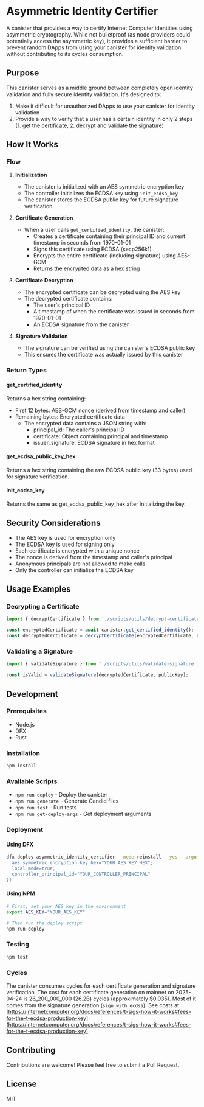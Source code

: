 # Asymmetric Identity Certifier

A canister that provides a way to certify Internet Computer identities using asymmetric cryptography. While not bulletproof (as node providers could potentially access the asymmetric key), it provides a sufficient barrier to prevent random DApps from using your canister for identity validation without contributing to its cycles consumption.

## Purpose

This canister serves as a middle ground between completely open identity validation and fully secure identity validation. It's designed to:

1. Make it difficult for unauthorized DApps to use your canister for identity validation
2. Provide a way to verify that a user has a certain identity in only 2 steps (1. get the certificate, 2. decrypt and validate the signature)

## How It Works

### Flow

1. **Initialization**

   - The canister is initialized with an AES symmetric encryption key
   - The controller initializes the ECDSA key using `init_ecdsa_key`
   - The canister stores the ECDSA public key for future signature verification

2. **Certificate Generation**

   - When a user calls `get_certified_identity`, the canister:
     - Creates a certificate containing their principal ID and current timestamp in seconds from 1970-01-01
     - Signs this certificate using ECDSA (secp256k1)
     - Encrypts the entire certificate (including signature) using AES-GCM
     - Returns the encrypted data as a hex string

3. **Certificate Decryption**

   - The encrypted certificate can be decrypted using the AES key
   - The decrypted certificate contains:
     - The user's principal ID
     - A timestamp of when the certificate was issued in seconds from 1970-01-01
     - An ECDSA signature from the canister

4. **Signature Validation**
   - The signature can be verified using the canister's ECDSA public key
   - This ensures the certificate was actually issued by this canister

### Return Types

#### get_certified_identity

Returns a hex string containing:

- First 12 bytes: AES-GCM nonce (derived from timestamp and caller)
- Remaining bytes: Encrypted certificate data
  - The encrypted data contains a JSON string with:
    - principal_id: The caller's principal ID
    - certificate: Object containing principal and timestamp
    - issuer_signature: ECDSA signature in hex format

#### get_ecdsa_public_key_hex

Returns a hex string containing the raw ECDSA public key (33 bytes) used for signature verification.

#### init_ecdsa_key

Returns the same as get_ecdsa_public_key_hex after initializing the key.

## Security Considerations

- The AES key is used for encryption only
- The ECDSA key is used for signing only
- Each certificate is encrypted with a unique nonce
- The nonce is derived from the timestamp and caller's principal
- Anonymous principals are not allowed to make calls
- Only the controller can initialize the ECDSA key

## Usage Examples

### Decrypting a Certificate

```typescript
import { decryptCertificate } from './scripts/utils/decrypt-certificate.js';

const encryptedCertificate = await canister.get_certified_identity();
const decryptedCertificate = decryptCertificate(encryptedCertificate, aesKey);
```

### Validating a Signature

```typescript
import { validateSignature } from './scripts/utils/validate-signature.js';

const isValid = validateSignature(decryptedCertificate, publicKey);
```

## Development

### Prerequisites

- Node.js
- DFX
- Rust

### Installation

```bash
npm install
```

### Available Scripts

- `npm run deploy` - Deploy the canister
- `npm run generate` - Generate Candid files
- `npm run test` - Run tests
- `npm run get-deploy-args` - Get deployment arguments

### Deployment

#### Using DFX

```bash
dfx deploy asymmetric_identity_certifier --mode reinstall --yes --argument '(record {
  aes_symmetric_encryption_key_hex="YOUR_AES_KEY_HEX";
  local_mode=true;
  controller_principal_id="YOUR_CONTROLLER_PRINCIPAL"
})'
```

#### Using NPM

```bash
# First, set your AES key in the environment
export AES_KEY="YOUR_AES_KEY"

# Then run the deploy script
npm run deploy
```

### Testing

```bash
npm test
```

### Cycles

The canister consumes cycles for each certificate generation and signature verification.
The cost for each certificate generation on mainnet on 2025-04-24 is 26_200_000_000 (26.2B) cycles (approximately $0.035).
Most of it comes from the signature generation (`sign_with_ecdsa`).
See costs at [https://internetcomputer.org/docs/references/t-sigs-how-it-works#fees-for-the-t-ecdsa-production-key](https://internetcomputer.org/docs/references/t-sigs-how-it-works#fees-for-the-t-ecdsa-production-key)

## Contributing

Contributions are welcome! Please feel free to submit a Pull Request.

## License

MIT
